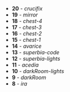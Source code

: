 * **20** - *crucifix*
* **19** - *mirror*
* **18** - *chest-4*
* **17** - *chest-3*
* **16** - *chest-2*
* **15** - *chest-1*
* **14** - *avarice*
* **13** - *superbia-code*
* **12** - *superbia-lights*
* **11** - *acedia*
* **10** - *darkRoom-lights*
* **9** - *darkRoom* 
* **8** - *ira*

